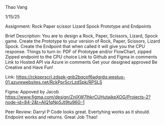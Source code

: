 Thao Vang

1/15/25

Assignment: Rock Paper scissor Lizard Spock Prototype and Endpoints

Brief Description:
    You are to design a Rock, Paper, Scissors, Lizard, Spock game.
    Create the Prototype to your version of Rock, Paper, Scissors, Lizard Spock.
    Create the Endpoint that when called it will give you the CPU response.
    Things to turn in:
        PDF of Prototype and/or FlowChart, zipped
        Zipped endpoint to the CPU choice
        Link to Github and Figma in comments 
        Link to Hosted API via Azure in comments 
        Get your designed approved 
    Be Creative and Have Fun!

Link: https://rckpprscrl.zdspk-gnb2bqcpf6adgrdq.westus-01.azurewebsites.net/RckPprScrLzdSpk/RPSLS

Figma: 
Appoved by Jacob
https://www.figma.com/design/ZnIXW7lhkrCUHutajkpXOG/Projects-2?node-id=84-2&t=AlQ1qNp5Jt9tu96G-1

Peer Review:
Darryl P
Code looks great. Evertyhing works as it should. Endpoint works and returns. Great Job Thao!

